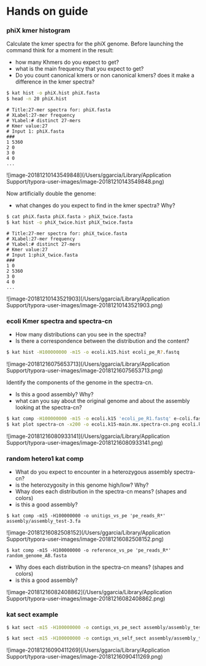 # Hands on guide

### phiX kmer histogram

Calculate the kmer spectra for the phiX genome. Before launching the command think for a moment in the result:  

- how many Khmers do you expect to get? 
- what is the main frequency that you expect to get?
- Do you count canonical kmers or non canonical kmers? does it make a difference in the kmer spectra?

```bash
$ kat hist -o phiX.hist phiX.fasta
$ head -n 20 phiX.hist
```

```
# Title:27-mer spectra for: phiX.fasta
# XLabel:27-mer frequency
# YLabel:# distinct 27-mers
# Kmer value:27
# Input 1: phiX.fasta
###
1 5360
2 0
3 0
4 0
...
```

![image-20181210143549848](/Users/ggarcia/Library/Application Support/typora-user-images/image-20181210143549848.png)

Now artificially double the genome:

- what changes do you expect to find in the kmer spectra? Why?

```bash
$ cat phiX.fasta phiX.fasta > phiX_twice.fasta
$ kat hist -o phiX_twice.hist phiX_twice.fasta
```

```
# Title:27-mer spectra for: phiX_twice.fasta
# XLabel:27-mer frequency
# YLabel:# distinct 27-mers
# Kmer value:27
# Input 1:phiX_twice.fasta
###
1 0
2 5360
3 0
4 0
...
```

![image-20181210143521903](/Users/ggarcia/Library/Application Support/typora-user-images/image-20181210143521903.png)

### ecoli Kmer spectra and spectra-cn

- How many distributions can you see in the spectra?
- Is there a correspondence between the distribution and the content?

```bash
$ kat hist -H100000000 -m15 -o ecoli.k15.hist ecoli_pe_R?.fastq
```

![image-20181216075653713](/Users/ggarcia/Library/Application Support/typora-user-images/image-20181216075653713.png)

Identify the components of the genome in the spectra-cn.

- Is this a good assembly? Why?
- what can you say about the original genome and about the assembly looking at the spectra-cn?

```bash
$ kat comp -H100000000 -m15 -o ecoli.k15 'ecoli_pe_R1.fastq' e-coli.fasta
$ kat plot spectra-cn -x200 -o ecoli.k15-main.mx.spectra-cn.png ecoli.k15-main.mx
```

![image-20181216080933141](/Users/ggarcia/Library/Application Support/typora-user-images/image-20181216080933141.png)

### random hetero1 kat comp

- What do you expect to encounter in a heterozygous assembly spectra-cn?
- is the heterozygosity in this genome high/low? Why?
- Whay does each distribution in the spectra-cn means? (shapes and colors)
- is this a good assembly?

```
$ kat comp -m15 -H100000000 -o unitigs_vs_pe 'pe_reads_R*' assembly/assembly_test-3.fa
```

![image-20181216082508152](/Users/ggarcia/Library/Application Support/typora-user-images/image-20181216082508152.png)

```
$ kat comp -m15 -H100000000 -o reference_vs_pe 'pe_reads_R*' random_genome_AB.fasta
```

- Why does each distribution in the spectra-cn means? (shapes and colors)
- is this a good assembly?

![image-20181216082408862](/Users/ggarcia/Library/Application Support/typora-user-images/image-20181216082408862.png)

### kat sect example

```bash
$ kat sect -m15 -H100000000 -o contigs_vs_pe_sect assembly/assembly_test-8.fa pe_reads_R1.fastq pe_reads_R2.fastq
```

```bash
$ kat sect -m15 -H100000000 -o contigs_vs_self_sect assembly/assembly_test-8.fa assembly/assembly_test-8.fa
```

![image-20181216090411269](/Users/ggarcia/Library/Application Support/typora-user-images/image-20181216090411269.png)

